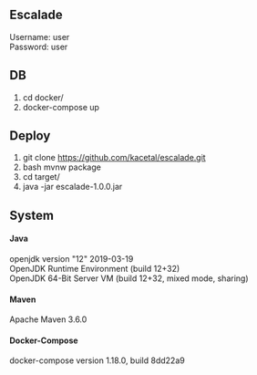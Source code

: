 ## Escalade  
Username: user  
Password: user

## DB
1. cd docker/
2. docker-compose up

## Deploy
1. git clone https://github.com/kacetal/escalade.git
2. bash mvnw package
3. cd target/
4. java -jar escalade-1.0.0.jar

## System
#### Java
openjdk version "12" 2019-03-19  
OpenJDK Runtime Environment (build 12+32)  
OpenJDK 64-Bit Server VM (build 12+32, mixed mode, sharing)  
#### Maven
Apache Maven 3.6.0    
#### Docker-Compose
docker-compose version 1.18.0, build 8dd22a9  
